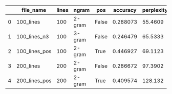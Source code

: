 |    | file_name     |   lines | ngram   | pos   |   accuracy |   perplexity |
|----|---------------|---------|---------|-------|------------|--------------|
|  0 | 100_lines     |     100 | 2-gram  | False |   0.288073 |      55.4609 |
|  1 | 100_lines_n3  |     100 | 3-gram  | False |   0.246479 |      65.5333 |
|  2 | 100_lines_pos |     100 | 2-gram  | True  |   0.446927 |      69.1123 |
|  3 | 200_lines     |     200 | 2-gram  | False |   0.286672 |      97.3902 |
|  4 | 200_lines_pos |     200 | 2-gram  | True  |   0.409574 |     128.132  |